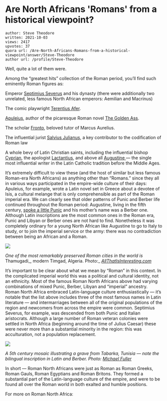 # Are North Africans 'Romans' from a historical viewpoint?

	author: Steve Theodore
	written: 2021-10-03
	views: 2417
	upvotes: 37
	quora url: /Are-North-Africans-Romans-from-a-historical-viewpoint/answer/Steve-Theodore
	author url: /profile/Steve-Theodore


Well, quite a lot of them were.

Among the “greatest hits” collection of the Roman period, you’ll find such eminently Roman figures as:

Emperor [Septimius Severus](https://en.wikipedia.org/wiki/Septimius_Severus) and his dynasty (there were additionally two unrelated, less famous North African emperors: Aemilian and Macrinus)

The comic playwright [Terentius Afer](https://en.wikipedia.org/wiki/Terence).

[Apuleius](https://en.wikipedia.org/wiki/Apuleius), author of the picaresque Roman novel [The Golden Ass](https://literatureandhistory.com/index.php/episode-073-the-golden-ass).

The scholar [Fronto](https://en.wikipedia.org/wiki/Marcus_Cornelius_Fronto), beloved tutor of Marcus Aurelius.

The influential jurist [Salvius Julianus](https://en.wikipedia.org/wiki/Salvius_Julianus), a key contributor to the codification of Roman law

A whole bevy of Latin Christian saints, including the influential bishop [Cyprian](https://en.wikipedia.org/wiki/Cyprian), the apologist [Lactantius](https://en.wikipedia.org/wiki/Lactantius), and above all [Augustine ](https://en.wikipedia.org/wiki/Augustine_of_Hippo)— the single most influential writer in the Latin Catholic tradition before the Middle Ages.

It’s extremely difficult to view these (and the host of similar but less famous Roman-era North Africans) as anything other than “Romans.” since they all in various ways participated in the empire-wide culture of their days: Apuleius, for example, wrote a Latin novel set in Greece about a devotee of Isis, a cultural melange that is only comprehensible as part of the Roman imperial era. We can clearly see that older patterns of Punic and Berber life continued throughout the Roman period: Augustine, living in the fifth century, [spoke a little Punic](https://www.quora.com/Did-Saint-Augustine-speak-Berber/answer/Steve-Theodore) and his mother’s name was a Berber one. Although Latin inscriptions are the most common ones in the Roman era, Punic and Libyan or Berber ones are not hard to find. Nonetheless it was completely ordinary for a young North African like Augustine to go to Italy to study, or to join the imperial service or the army: there was no contradiction between being an African and a Roman.

![](https://qph.fs.quoracdn.net/main-qimg-aa8cbc51befc3ad632048a194295d60d-lq)

_One of the most remarkably preserved Roman cities in the world is_ Thamugadi_, modern Timgad, Algeria. Photo:_ _[AllThatIsInteresting.com](https://allthatsinteresting.com/timgad)_ 

It’s important to be clear about what we mean by “Roman” in this context. In the complicated imperial world this was a political and cultural identity, not an ethnicity. Most of the famous Roman North Africans above had varying combinations of mixed Punic, Berber, Libyan and “imperial” ancestry. Roman North Africa embraced Latin-language culture enthusiastically — it’s notable that the list above includes three of the most famous names in Latin literature — and intermarriages between all of the original populations of the region and newcomers from across the empire were common. Septimius Severus, for example, was descended from both Punic and Italian aristocrats. Although a large number of Roman veteran colonies were settled in North Africa (beginning around the time of Julius Caesar) these were never more than a substantial minority in the region: this was acculturation, not a population replacement.

![](https://qph.fs.quoracdn.net/main-qimg-567ba7e46f511a7fee5cb060ec0fd1ed-lq)

_A 5th century mosaic illustrating a grave from Tabarka, Tunisia — note the bilingual inscription in Latin and Berber. Photo:_ _[Michael Fuller](http://users.stlcc.edu/mfuller/)_ 

In short — Roman North Africans were just as Roman as Roman Greeks, Roman Gauls, Roman Egyptians and Roman Britons. They formed a substantial part of the Latin-language culture of the empire, and were to be found all over the Roman world in both exalted and humble positions.

For more on Roman North Africa:







